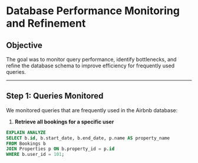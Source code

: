 # Database Performance Monitoring and Refinement

## Objective
The goal was to monitor query performance, identify bottlenecks, and refine the database schema to improve efficiency for frequently used queries.

---

## Step 1: Queries Monitored
We monitored queries that are frequently used in the Airbnb database:

1. **Retrieve all bookings for a specific user**
```sql
EXPLAIN ANALYZE
SELECT b.id, b.start_date, b.end_date, p.name AS property_name
FROM Bookings b
JOIN Properties p ON b.property_id = p.id
WHERE b.user_id = 101;
